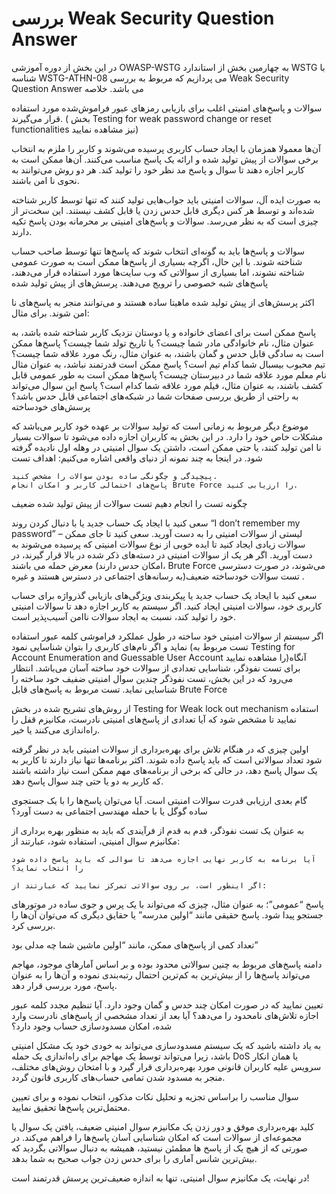 # بررسی Weak Security Question Answer

در این بخش از دوره آموزشی OWASP-WSTG به چهارمین بخش از استاندارد WSTG با شناسه WSTG-ATHN-08 می پردازیم که مربوط به بررسی Weak Security Question Answer می باشد.
خلاصه

سوالات و پاسخ‌های امنیتی اغلب برای بازیابی رمزهای عبور فراموش‌شده مورد استفاده قرار می‌گیرند. ( بخش Testing for weak password change or reset functionalities نیز مشاهده نمایید)

آن‌ها معمولا همزمان با ایجاد حساب کاربری پرسیده می‌شوند و کاربر را ملزم به انتخاب برخی سوالات از پیش تولید شده و ارائه یک پاسخ مناسب می‌کنند. آن‌ها ممکن است به کاربر اجازه دهند تا سوال و پاسخ مد نظر خود را تولید کند. هر دو روش می‌توانند به نحوی نا امن باشند.

به صورت ایده آل، سوالات امنیتی باید جواب‌هایی تولید کنند که تنها توسط کاربر شناخته شده‌اند و توسط هر کس دیگری قابل حدس زدن یا قابل کشف نیستند. این سخت‌تر از چیزی است که به نظر می‌رسد. سوالات و پاسخ‌های امنیتی بر محرمانه بودن پاسخ تکیه دارند.

سوالات و پاسخ‌ها باید به گونه‌ای انتخاب شوند که پاسخ‌ها تنها توسط صاحب حساب شناخته شوند. با این حال، اگرچه بسیاری از پاسخ‌ها ممکن است به صورت عمومی شناخته نشوند، اما بسیاری از سوالاتی که وب سایت‌ها مورد استفاده قرار می‌دهند، پاسخ‌های شبه خصوصی را ترویج می‌دهند.
پرسش‌های از پیش تولید شده

اکثر پرسش‌های از پیش تولید شده ماهیتا ساده هستند و می‌توانند منجر به پاسخ‌های نا امن شوند. برای مثال:

پاسخ ممکن است برای اعضای خانواده و یا دوستان نزدیک کاربر شناخته شده باشد، به عنوان مثال، نام خانوادگی مادر شما چیست؟ یا تاریخ تولد شما چیست؟
پاسخ‌ها ممکن است به سادگی قابل حدس و گمان باشند، به عنوان مثال، رنگ مورد علاقه شما چیست؟ تیم محبوب بیسبال شما کدام تیم است؟
پاسخ ممکن است قدرتمند نباشد، به عنوان مثال نام معلم مورد علاقه شما در دبیرستان چیست؟ پاسخ‌ها ممکن است به طور عمومی قابل کشف باشند، به عنوان مثال، فیلم مورد علاقه شما کدام است؟ پاسخ این سوال می‌تواند به راحتی از طریق بررسی صفحات شما در شبکه‌های اجتماعی قابل حدس باشد؟
پرسش‌های خودساخته

موضوع دیگر مربوط به زمانی است که تولید سوالات بر عهده خود کاربر می‌باشد که مشکلات خاص خود را دارد. در این بخش به کاربران اجازه داده می‌شود تا سوالات بسیار نا امن تولید کنند، یا حتی ممکن است، داشتن یک سوال امنیتی در وهله اول نادیده گرفته شود. در اینجا به چند نمونه از دنیای واقعی اشاره می‌کنیم:
اهداف تست

    پیچیدگی و چگونگی ساده بودن سوالات را مشخص کنید.
    پاسخ‌های احتمالی کاربر و امکان انجام Brute Force را ارزیابی کنید.

چگونه تست را انجام دهیم
تست سوالات از پیش تولید شده ضعیف

سعی کنید با ایجاد یک حساب جدید یا با دنبال کردن روند “I don’t remember my password” – لیستی از سوالات امنیتی را به دست آورید. سعی کنید تا جای ممکن سوالات زیادی ایجاد کنید تا ایده خوبی از نوع سوالات امنیتی که پرسیده می‌شوند به دست آورید. اگر هر یک از سوالات امنیتی در دسته‌های ذکر شده در بالا قرار گیرند، در معرض حمله می باشند (‏امکان حدس دارند، Brute Force می‌شوند، در صورت دسترسی به رسانه‌های اجتماعی در دسترس هستند و غیره)‏.
تست سوالات خودساخته ضعیف

سعی کنید با ایجاد یک حساب جدید یا پیکربندی ویژگی‌های بازیابی گذرواژه برای حساب کاربری خود، سوالات امنیتی ایجاد کنید. اگر سیستم به کاربر اجازه دهد تا سوالات امنیتی خود را تولید کند، نسبت به ایجاد سوالات ناامن آسیب‌پذیر است.

اگر سیستم از سوالات امنیتی خود ساخته در طول عملکرد فراموشی کلمه عبور استفاده نماید و اگر نام‌های کاربری را بتوان شناسایی نمود (تست مربوط به Testing for Account Enumeration and Guessable User Account را مشاهده نمایید)‏ آنگاه برای تست نفوذگر، شناسایی تعدادی از سوالات خود ساخته آسان می‌باشد. انتظار می‌رود که در این بخش، تست نفوذگر چندین سوال امنیتی ضفیف خود ساخته را شناسایی نماید.
تست مربوط به پاسخ‌های قابل Brute Force

از روش‌های تشریح شده در بخش Testing for Weak lock out mechanism استفاده نمایید تا مشخص شود که آیا تعدادی از پاسخ‌های امنیتی نادرست، مکانیزم قفل را راه‌اندازی می‌کنند یا خیر.

اولین چیزی که در هنگام تلاش برای بهره‌برداری از سوالات امنیتی باید در نظر گرفته شود تعداد سوالاتی است که باید پاسخ داده شوند. اکثر برنامه‌ها تنها نیاز دارند تا کاربر به یک سوال پاسخ دهد، در حالی که برخی از برنامه‌های مهم ممکن است نیاز داشته باشند که کاربر به دو یا حتی چند سوال پاسخ دهد.

گام بعدی ارزیابی قدرت سوالات امنیتی است. آیا می‌توان پاسخ‌ها را با یک جستجوی ساده گوگل یا با حمله مهندسی اجتماعی به دست آورد؟

به عنوان یک تست نفوذگر، قدم به قدم از فرآیندی که باید به منظور بهره برداری از مکانیزم سوال امنیتی، استفاده شود، عبارتند از:

    آیا برنامه به کاربر نهایی اجازه می‌دهد تا سوالی که باید پاسخ داده شود را انتخاب نماید؟

    اگر اینطور است، بر روی سوالاتی تمرکز نمایید که عبارتند از:

پاسخ “عمومی”؛ به عنوان مثال، چیزی که می‌تواند با یک پرس و جوی ساده در موتورهای جستجو پیدا شود. پاسخ حقیقی مانند “اولین مدرسه” یا حقایق دیگری که می‌توان آن‌ها را بررسی کرد.

تعداد کمی از پاسخ‌های ممکن، مانند “اولین ماشین شما چه مدلی بود”

دامنه پاسخ‌های مربوط به چنین سوالاتی محدود بوده و بر اساس آمارهای موجود، مهاجم می‌تواند پاسخ‌ها را از بیش‌ترین به کم‌ترین احتمال رتبه‌بندی نموده و آن‌ها را به عنوان پاسخ، مورد بررسی قرار دهد.

تعیین نمایید که در صورت امکان چند حدس و گمان وجود دارد. آیا تنظیم مجدد کلمه عبور اجازه تلاش‌های نامحدود را می‌دهد؟ آیا بعد از تعداد مشخصی از پاسخ‌های نادرست وارد شده، امکان مسدودسازی حساب وجود دارد؟

به یاد داشته باشید که یک سیستم مسدودسازی می‌تواند به خودی خود یک مشکل امنیتی باشد، زیرا می‌تواند توسط یک مهاجم برای راه‌اندازی یک حمله DoS یا همان انکار سرویس علیه کاربران قانونی مورد بهره‌برداری قرار گیرد و با امتحان روش‌های مختلف، منجر به مسدود شدن تمامی حساب‌های کاربری قانون گردد.

سوال مناسب را براساس تجزیه و تحلیل نکات مذکور، انتخاب نموده و برای تعیین محتمل‌ترین پاسخ‌ها تحقیق نمایید.

کلید بهره‌برداری موفق و دور زدن یک مکانیزم سوال امنیتی ضعیف، یافتن یک سوال یا مجموعه‌ای از سوالات است که امکان شناسایی آسان پاسخ‌ها را فراهم می‌کند. در صورتی که از هیچ یک از پاسخ ها مطمئن نیستید، همیشه به دنبال سوالاتی بگردید که بیش‌ترین شانس آماری را برای حدس زدن جواب صحیح به شما بدهد.

در نهایت، یک مکانیزم سوال امنیتی، تنها به اندازه ضعیف‌ترین پرسش قدرتمند است!
